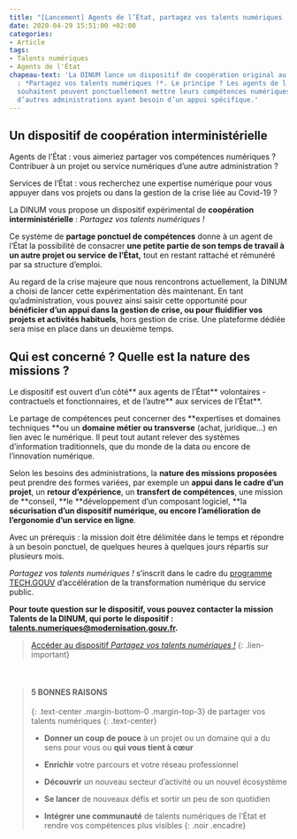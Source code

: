 ```yaml
---
title: "[Lancement] Agents de l’État, partagez vos talents numériques !"
date: 2020-04-29 15:51:00 +02:00
categories:
- Article
tags:
- Talents numériques
- Agents de l'État
chapeau-text: 'La DINUM lance un dispositif de coopération original au sein de l’État
  : *Partagez vos talents numériques !*. Le principe ? Les agents de l’État qui le
  souhaitent peuvent ponctuellement mettre leurs compétences numériques au service
  d’autres administrations ayant besoin d’un appui spécifique.'
---
```


## **Un dispositif de coopération interministérielle**

Agents de l’État : vous aimeriez partager vos compétences numériques ? Contribuer à un projet ou service numériques d’une autre administration ?

Services de l’État : vous recherchez une expertise numérique pour vous appuyer dans vos projets ou dans la gestion de la crise liée au Covid-19 ?

La DINUM vous propose un dispositif expérimental de **coopération interministérielle** : *Partagez vos talents numériques !*

Ce système de **partage ponctuel de compétences** donne à un agent de l’État la possibilité de consacrer **une petite partie de son temps de travail à un autre projet ou service** **de l’État,** tout en restant rattaché et rémunéré par sa structure d’emploi.

Au regard de la crise majeure que nous rencontrons actuellement, la DINUM a choisi de lancer cette expérimentation dès maintenant. En tant qu’administration, vous pouvez ainsi saisir cette opportunité pour **bénéficier d’un appui dans la gestion de crise, **ou** pour fluidifier vos projets et activités habituels**, hors gestion de crise. Une plateforme dédiée sera mise en place dans un deuxième temps.
<br>

## **Qui est concerné ? Quelle est la nature des missions ?**

Le dispositif est ouvert d’un côté** aux agents de l’État** volontaires - contractuels et fonctionnaires, et de l’autre** aux services de l’État**.

Le partage de compétences peut concerner des **expertises et domaines techniques **ou un **domaine métier ou transverse** (achat, juridique…) en lien avec le numérique. Il peut tout autant relever des systèmes d’information traditionnels, que du monde de la data ou encore de l’innovation numérique.

Selon les besoins des administrations, la **nature des missions proposées** peut prendre des formes variées, par exemple un **appui dans le cadre d’un projet**, un **retour d’expérience**, un **transfert de compétences**, une mission de **conseil, **le **développement d’un composant logiciel, **la **sécurisation **d’un dispositif numérique, ou encore** l’amélioration de l’ergonomie d’un service en ligne**.

Avec un prérequis : la mission doit être délimitée dans le temps et répondre à un besoin ponctuel, de quelques heures à quelques jours répartis sur plusieurs mois.

*Partagez vos talents numériques !* s’inscrit dans le cadre du [programme TECH.GOUV](https://numerique.gouv.fr/publications/tech-gouv-strategie-et-feuille-de-route-2019-2021/) d’accélération de la transformation numérique du service public.

**Pour toute question sur le dispositif, vous pouvez contacter la mission Talents de la DINUM, qui porte le dispositif : [talents.numeriques@modernisation.gouv.fr](mailto:talents.numeriques@modernisation.gouv.fr).**

> [Accéder au dispositif ](/produits-services/partagez-vos-talents-numeriques/)*[Partagez vos talents numériques !](/produits-services/partagez-vos-talents-numeriques/)*
> {: .lien-important}
<br>

> #### 5 BONNES RAISONS
>
> {: .text-center .margin-bottom-0 .margin-top-3}
> de partager vos talents numériques
> {: .text-center}
> <br>
>
> * **Donner un coup de pouce** à un projet ou un domaine qui a du sens pour vous ou **qui vous tient à cœur**
>
> * **Enrichir** votre parcours et votre réseau professionnel
>
> * **Découvrir** un nouveau secteur d’activité ou un nouvel écosystème
>
> * **Se lancer** de nouveaux défis et sortir un peu de son quotidien
>
> * **Intégrer une communauté** de talents numériques de l’État et rendre vos compétences plus visibles
{: .noir .encadre}